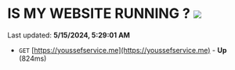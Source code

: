 # IS MY WEBSITE RUNNING ? [![](https://img.shields.io/static/v1?label=Sponsor&message=%E2%9D%A4&logo=GitHub&color=%23fe8e86)](https://github.com/sponsors/<username>)

Last updated: **5/15/2024, 5:29:01 AM**

- `GET` [https://youssefservice.me](https://youssefservice.me) - **Up** (824ms)
